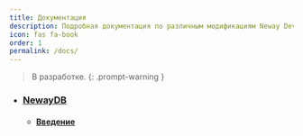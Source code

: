 ```yaml
---
title: Документация
description: Подробная документация по различным модификациям Neway Dev Team.
icon: fas fa-book
order: 1
permalink: /docs/
---
```


> В разработке.
{: .prompt-warning } 

 - ### [NewayDB](https://github.com/nwboog55/NewayDB)
   - #### [Введение](https://nwboog55.github.io/newaydb/intro)
